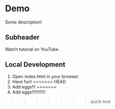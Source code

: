 # Demo

Some description!

## Subheader

Watch tutorial on YouTube.

## Local Development

1. Open index.html in your browser.
2. Have fun!
<<<<<<< HEAD
3. Add eggs!!!
=======
3. Add eggs!!!!!!!!!!!
>>>>>>> quick-test
